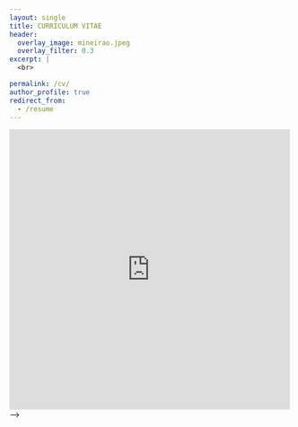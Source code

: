 ```yaml
---
layout: single
title: CURRICULUM VITAE
header:
  overlay_image: mineirao.jpeg
  overlay_filter: 0.3
excerpt: |
  <br>

permalink: /cv/
author_profile: true
redirect_from:
  - /resume
---
```


<embed src="https://tuliofalmeida.github.io/files/Tulio_CV.pdf" width="500" height="500" type='application/pdf'>


<!-- ---
layout: archive
title: "CV"
permalink: /cv/
author_profile: true
redirect_from:
  - /resume
---

{% include base_path %}

Education
======
* B.S. in Physiotherapy , Pontifical Catholic University of Minas Gerais, 2019
* M.S. in Neuroengineering, Santos Dumont Insitute - Edmond and Lily Safra International Institute of Neurosciences, 2014
<!-- * Ph.D in Version Control Theory, GitHub University, 2018 (expected) -->

<!-- Work experience
======
* Summer 2015: Research Assistant
  * Github University
  * Duties included: Tagging issues
  * Supervisor: Professor Git

* Fall 2015: Research Assistant
  * Github University
  * Duties included: Merging pull requests
  * Supervisor: Professor Hub
  
Skills
======
* Skill 1
* Skill 2
  * Sub-skill 2.1
  * Sub-skill 2.2
  * Sub-skill 2.3
* Skill 3

Publications
======
  <ul>{% for post in site.publications %}
    {% include archive-single-cv.html %}
  {% endfor %}</ul>
  
Talks
======
  <ul>{% for post in site.talks %}
    {% include archive-single-talk-cv.html %}
  {% endfor %}</ul>
  
Teaching
======
  <ul>{% for post in site.teaching %}
    {% include archive-single-cv.html %}
  {% endfor %}</ul>
  
Service and leadership
======
* Currently signed in to 43 different slack teams
 --> -->
